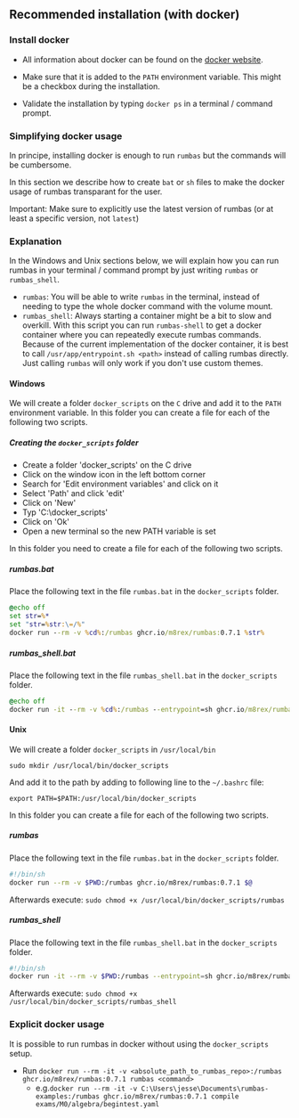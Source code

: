 ## Recommended installation (with docker)

### Install docker

- All information about docker can be found on the [docker website](https://www.docker.com/get-started).

- Make sure that it is added to the `PATH` environment variable. This might be a checkbox during the installation.

- Validate the installation by typing `docker ps` in a terminal / command prompt.

### Simplifying docker usage

In principe, installing docker is enough to run `rumbas` but the commands will be cumbersome.

In this section we describe how to create `bat` or `sh` files to make the docker usage of rumbas transparant for the user.

Important: Make sure to explicitly use the latest version of rumbas (or at least a specific version, not `latest`)

### Explanation

In the Windows and Unix sections below, we will explain how you can run rumbas in your terminal / command prompt by just writing `rumbas` or `rumbas_shell`.

- `rumbas`: You will be able to write `rumbas` in the terminal, instead of needing to type the whole docker command with the volume mount.
- `rumbas_shell`: Always starting a container might be a bit to slow and overkill. With this script you can run `rumbas-shell` to get a docker container where you can repeatedly execute rumbas commands. Because of the current implementation of the docker container, it is best to call `/usr/app/entrypoint.sh <path>` instead of calling rumbas directly. Just calling `rumbas` will only work if you don't use custom themes.

#### Windows

We will create a folder `docker_scripts` on the `C` drive and add it to the `PATH` environment variable.
In this folder you can create a file for each of the following two scripts.

##### Creating the `docker_scripts` folder

- Create a folder 'docker_scripts' on the C drive
- Click on the window icon in the left bottom corner
- Search for 'Edit environment variables' and click on it
- Select 'Path' and click 'edit'
- Click on 'New'
- Typ 'C:\docker_scripts'
- Click on 'Ok'
- Open a new terminal so the new PATH variable is set

In this folder you need to create a file for each of the following two scripts.

##### rumbas.bat

Place the following text in the file `rumbas.bat` in the `docker_scripts` folder.

```bat
@echo off
set str=%*
set "str=%str:\=/%"
docker run --rm -v %cd%:/rumbas ghcr.io/m8rex/rumbas:0.7.1 %str%
```

##### rumbas_shell.bat

Place the following text in the file `rumbas_shell.bat` in the `docker_scripts` folder.

```bat
@echo off
docker run -it --rm -v %cd%:/rumbas --entrypoint=sh ghcr.io/m8rex/rumbas:0.7.1
```

#### Unix

We will create a folder `docker_scripts` in `/usr/local/bin`

```
sudo mkdir /usr/local/bin/docker_scripts
```

And add it to the path by adding to following line to the `~/.bashrc` file:

```
export PATH=$PATH:/usr/local/bin/docker_scripts
```

In this folder you can create a file for each of the following two scripts.

##### rumbas

Place the following text in the file `rumbas.bat` in the `docker_scripts` folder.
```sh
#!/bin/sh
docker run --rm -v $PWD:/rumbas ghcr.io/m8rex/rumbas:0.7.1 $@
```

Afterwards execute: `sudo chmod +x /usr/local/bin/docker_scripts/rumbas`

##### rumbas_shell

Place the following text in the file `rumbas_shell.bat` in the `docker_scripts` folder.
```sh
#!/bin/sh
docker run -it --rm -v $PWD:/rumbas --entrypoint=sh ghcr.io/m8rex/rumbas:0.7.1
```
Afterwards execute: `sudo chmod +x /usr/local/bin/docker_scripts/rumbas_shell`


### Explicit docker usage

It is possible to run rumbas in docker without using the `docker_scripts` setup.

- Run `docker run --rm -it -v <absolute_path_to_rumbas_repo>:/rumbas ghcr.io/m8rex/rumbas:0.7.1 rumbas <command>`
  - e.g.`docker run --rm -it -v C:\Users\jesse\Documents\rumbas-examples:/rumbas ghcr.io/m8rex/rumbas:0.7.1 compile exams/M0/algebra/begintest.yaml`

